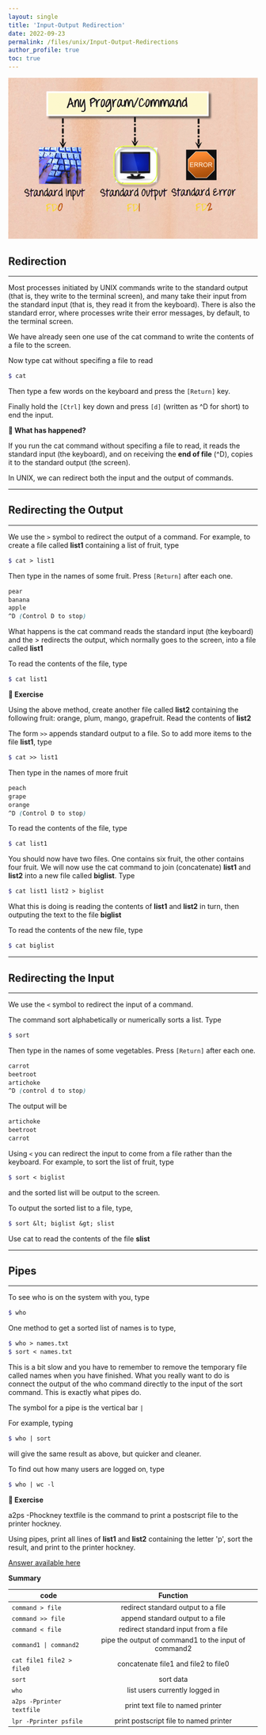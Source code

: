 ```yaml
---
layout: single
title: 'Input-Output Redirection'
date: 2022-09-23
permalink: /files/unix/Input-Output-Redirections
author_profile: true
toc: true
---
```


![Unix files sytem](/images/unix/Streams.webp)

## Redirection  
---
Most processes initiated by UNIX commands write to the standard output (that is, they write to the terminal screen), and many take their input from the standard input (that is, they read it from the keyboard). There is also the standard error, where processes write their error messages, by default, to the terminal screen.

We have already seen one use of the cat command to write the contents of a file to the screen.

Now type cat without specifing a file to read
```scss
$ cat
```
Then type a few words on the keyboard and press the `[Return]` key.

Finally hold the `[Ctrl]` key down and press `[d]` (written as ^D for short) to end the input.

<b>:loudspeaker: What has happened?</b>

If you run the cat command without specifing a file to read, it reads the standard input (the keyboard), and on receiving the **end of file** (^D), copies it to the standard output (the screen).

In UNIX, we can redirect both the input and the output of commands.

---
## Redirecting the Output  
---

We use the `>` symbol to redirect the output of a command. For example, to create a file called **list1** containing a list of fruit, type  

```scss
$ cat > list1
```

Then type in the names of some fruit. Press `[Return]` after each one.

```scss
pear  
banana  
apple  
^D (Control D to stop)
```

What happens is the cat command reads the standard input (the keyboard) and the > redirects the output, which normally goes to the screen, into a file called **list1**

To read the contents of the file, type

```scss
$ cat list1
```
<b>:loudspeaker: Exercise</b>

Using the above method, create another file called **list2** containing the following fruit: orange, plum, mango, grapefruit. Read the contents of **list2**

The form `>>` appends standard output to a file. So to add more items to the file **list1**, type

```scss
$ cat >> list1
```

Then type in the names of more fruit

```scss
peach  
grape  
orange  
^D (Control D to stop)
```

To read the contents of the file, type

```scss
$ cat list1
```

You should now have two files. One contains six fruit, the other contains four fruit. We will now use the cat command to join (concatenate) **list1** and **list2** into a new file called **biglist**. Type

```scss
$ cat list1 list2 > biglist
```

What this is doing is reading the contents of **list1** and **list2** in turn, then outputing the text to the file **biglist**

To read the contents of the new file, type

```scss
$ cat biglist
```

---
## Redirecting the Input  
---

We use the `<` symbol to redirect the input of a command.

The command sort alphabetically or numerically sorts a list. Type

```scss
$ sort
```

Then type in the names of some vegetables. Press `[Return]` after each one.

```scss
carrot  
beetroot  
artichoke  
^D (control d to stop)  
```

The output will be

```scss
artichoke  
beetroot  
carrot
```

Using `<` you can redirect the input to come from a file rather than the keyboard. For example, to sort the list of fruit, type

```scss
$ sort < biglist
```
and the sorted list will be output to the screen.

To output the sorted list to a file, type,

```scss
$ sort &lt; biglist &gt; slist
```
Use cat to read the contents of the file **slist**

---
## Pipes
---
To see who is on the system with you, type

```scss
$ who
```
One method to get a sorted list of names is to type,

```scss
$ who > names.txt  
$ sort < names.txt
```
This is a bit slow and you have to remember to remove the temporary file called names when you have finished. What you really want to do is connect the output of the who command directly to the input of the sort command. This is exactly what pipes do. 

The symbol for a pipe is the vertical bar `|`

For example, typing

```scss
$ who | sort
```
will give the same result as above, but quicker and cleaner.

To find out how many users are logged on, type

```scss
$ who | wc -l  
```
<b> :loudspeaker: Exercise </b>

a2ps -Phockney textfile is the command to print a postscript file to the printer hockney.

Using pipes, print all lines of **list1** and **list2** containing the letter 'p', sort the result, and print to the printer hockney.

[Answer available here](pipeanswer.html)

<b>Summary </b>

| code           | Function       |
| --- | :---: |
| ` command > file ` | redirect standard output to a file |
| ` command >> file ` | append standard output to a file |
| ` command < file ` | redirect standard input from a file |
| ` command1 \| command2 ` | pipe the output of command1 to the input of command2 |
| ` cat file1 file2 > file0 ` | concatenate file1 and file2 to file0 |
| ` sort ` | sort data |
| ` who ` | list users currently logged in |
| ` a2ps -Pprinter textfile ` | print text file to named printer |
| ` lpr -Pprinter psfile ` | print postscript file to named printer |
